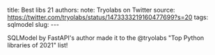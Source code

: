 title: Best libs 21
authors: 
note: Tryolabs on Twitter
source: https://twitter.com/tryolabs/status/1473333219160477699?s=20
tags: sqlmodel
slug: ---


SQLModel by FastAPI's author made it to the @tryolabs "Top Python libraries of 2021" list! 
